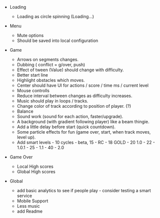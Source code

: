 * Loading
  * Loading as circle spinning (Loading...)

* Menu
  * Mute options
  * Should be saved into local configuration

* Game
  * Arrows on segments changes.
  * Dubbing ( conflict = g/over, push)
  * Effect of tween (Value) should change with difficulty.
  * Better start line
  * Highlight obstacles which moves.
  * Center should have UI for actions / score / time ms / current level
  * Mouse controlls
  * Reduce interval between changes as difficulty increases.
  * Music should play in loops / tracks.
  * Change color of track according to position of player. (?)
  * Balance
  * Sound work (sound for each action, faster/upgrade).
  * A background (with gradient following player) like a beam thingie.
  * Add a little delay before start (quick countdown).
  * Some particle effects for fun (game over, start, when track moves, level up).
  * Add smart levels - 10 cycles - beta, 15 - RC - 18 GOLD - 20 1.0 - 22 - 1.0.1 - 25 - 1.1 - 40 - 2.0

* Game Over
  * Local High scores
  * Global High scores

* Global
  * add basic analytics to see if people play - consider testing a smart service
  * Mobile Support
  * Less music
  * add Readme







